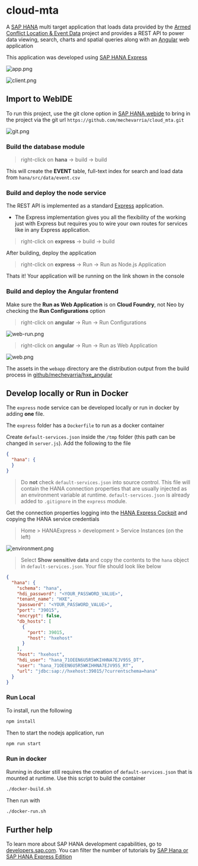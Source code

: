 # cloud-mta
A [SAP HANA](https://developers.sap.com/topics/sap-webide.html) multi target application that loads data provided by the [Armed Conflict Location & Event Data](https://www.acleddata.com) project and provides a REST API to power data viewing, search, charts and spatial queries along with an [Angular](https://angular.io/) web application 

This application was developed using [SAP HANA Express](https://developers.sap.com/topics/sap-hana.html)

![app.png](screenshots/app.png)

![client.png](screenshots/client.png)

## Import to WebIDE

To run this project, use the git clone option in [SAP HANA webide](https://developers.sap.com/topics/sap-webide.html) to bring in the project via the git url `https://github.com/mechevarria/cloud_mta.git`

![git.png](screenshots/git.png)

### Build the database module

> right-click on **hana** -> build -> build

This will create the **EVENT** table, full-text index for search and load data from `hana/src/data/event.csv`

### Build and deploy the node service

The REST API is implemented as a standard [Express](https://expressjs.com/) application.

* The Express implementation gives you all the flexibility of the working just with Express but requires you to wire your own routes for services like in any Express application.


> right-click on **express** -> build -> build

After building, deploy the application

> right-click on **express** -> Run -> Run as Node.js Application

Thats it! Your application will be running on the link shown in the console

### Build and deploy the Angular frontend

Make sure the **Run as Web Application** is on **Cloud Foundry**, not Neo by checking the **Run Configurations** option

> right-click on **angular** -> Run -> Run Configurations

![web-run.png](screenshots/web-run.png)

> right-click on **angular** -> Run -> Run as Web Application

![web.png](screenshots/web.png)

The assets in the `webapp` directory are the distribution output from the build process in [github/mechevarria/hxe_angular](https://github.com/mechevarria/hxe_angular)


## Develop locally or Run in Docker

The `express` node service can be developed locally or run in docker by adding **one** file.

The `express` folder has a `Dockerfile` to run as a docker container

Create `default-services.json` inside the `/tmp` folder (this path can be changed in `server.js`). Add the following to the file

```json
{
  "hana": {
  }
}
```

> Do **not** check `default-services.json` into source control. This file will contain the HANA connection properties that are usually injected as an environment variable at runtime. `default-services.json` is already added to `.gitignore` in the `express` module.

Get the connection properties logging into the [HANA Express Cockpit](https://developers.sap.com/tutorials/xsa-explore-basics.html) and copying the HANA service credentials

> Home > HANAExpress > development > Service Instances (on the left)

![environment.png](screenshots/environment.png)

> Select **Show sensitive data** and copy the contents to the `hana` object in `default-services.json`. Your file should look like below

```json
{
  "hana": {
    "schema": "hana",
    "hdi_password": "<YOUR_PASSWORD_VALUE>",
    "tenant_name": "HXE",
    "password": "<YOUR_PASSWORD_VALUE>",
    "port": "39015",
    "encrypt": false,
    "db_hosts": [
      {
        "port": 39015,
        "host": "hxehost"
      }
    ],
    "host": "hxehost",
    "hdi_user": "hana_71OEEN6U5R5WKIHHNA7EJV95S_DT",
    "user": "hana_71OEEN6U5R5WKIHHNA7EJV95S_RT",
    "url": "jdbc:sap://hxehost:39015/?currentschema=hana"
  }
}
```

### Run Local

To install, run the following
```bash
npm install
```

Then to start the nodejs application, run
```bash
npm run start
```

### Run in docker

Running in docker still requires the creation of `default-services.json` that is mounted at runtime. Use this script to build the container

```bash
./docker-build.sh
```

Then run with

```bash
./docker-run.sh
```

## Further help

To learn more about SAP HANA development capabilities, go to [developers.sap.com](https://developers.sap.com/). You can filter the number of tutorials by [SAP Hana or SAP HANA Express Edition](https://developers.sap.com/tutorial-navigator.html?tag=products:technology-platform/sap-hana&tag=products:technology-platform/sap-hana/sap-hana-express-edition)
